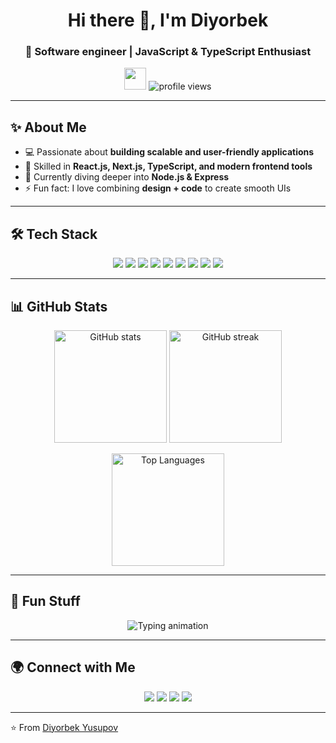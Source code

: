 <!-- Profile Header -->
<h1 align="center">Hi there 👋, I'm Diyorbek</h1>
<h3 align="center">🚀 Software engineer | JavaScript & TypeScript Enthusiast</h3>

<p align="center">
  <img src="https://media.giphy.com/media/hvRJCLFzcasrR4ia7z/giphy.gif" width="35">
  <img src="https://komarev.com/ghpvc/?username=DevSigma&label=Profile%20views&color=0e75b6&style=flat" alt="profile views" />
</p>

---

## ✨ About Me

- 💻 Passionate about **building scalable and user-friendly applications**
- 🎯 Skilled in **React.js, Next.js, TypeScript, and modern frontend tools**
- 🌱 Currently diving deeper into **Node.js & Express**
- ⚡ Fun fact: I love combining **design + code** to create smooth UIs

---

## 🛠️ Tech Stack

<p align="center">
  <img src="https://img.shields.io/badge/-JavaScript-F7DF1E?style=for-the-badge&logo=javascript&logoColor=000" />
  <img src="https://img.shields.io/badge/-TypeScript-3178C6?style=for-the-badge&logo=typescript&logoColor=fff" />
  <img src="https://img.shields.io/badge/-React-61DAFB?style=for-the-badge&logo=react&logoColor=000" />
  <img src="https://img.shields.io/badge/-Next.js-000?style=for-the-badge&logo=nextdotjs" />
  <img src="https://img.shields.io/badge/-Node.js-339933?style=for-the-badge&logo=nodedotjs&logoColor=fff" />
  <img src="https://img.shields.io/badge/-Express-000?style=for-the-badge&logo=express&logoColor=fff" />
  <img src="https://img.shields.io/badge/-MongoDB-47A248?style=for-the-badge&logo=mongodb&logoColor=fff" />
  <img src="https://img.shields.io/badge/-TailwindCSS-06B6D4?style=for-the-badge&logo=tailwindcss&logoColor=fff" />
  <img src="https://img.shields.io/badge/-Sass-CC6699?style=for-the-badge&logo=sass&logoColor=fff" />
</p>

---

## 📊 GitHub Stats

<p align="center">
  <img src="https://github-readme-stats.vercel.app/api?username=Diyorbek-Yusupov&show_icons=true&theme=tokyonight" alt="GitHub stats" height="180" />
  <img src="https://github-readme-streak-stats.herokuapp.com/?user=Diyorbek-Yusupov&theme=tokyonight" alt="GitHub streak" height="180" />
</p>

<p align="center">
  <img src="https://github-readme-stats.vercel.app/api/top-langs/?username=Diyorbek-Yusupov&layout=compact&theme=tokyonight" alt="Top Languages" height="180" />
</p>

---

## 🎉 Fun Stuff

<p align="center">
  <img src="https://readme-typing-svg.herokuapp.com?font=Fira+Code&pause=1000&color=00F700&center=true&vCenter=true&width=435&lines=Frontend+Developer;JavaScript+%26+TypeScript+Enthusiast;React+%7C+Next.js+%7C+Node.js;Lifelong+Learner" alt="Typing animation" />
</p>

---

## 🌍 Connect with Me

<p align="center">
  <a href="https://linkedin.com/in/diyorbek-yusupov-b182b8220"><img src="https://img.shields.io/badge/-LinkedIn-0077B5?style=for-the-badge&logo=linkedin&logoColor=fff" /></a>
  <a href="https://t.me/DiyorbekYusupov"><img src="https://img.shields.io/badge/-Telegram-26A5E4?style=for-the-badge&logo=telegram&logoColor=fff" /></a>
  <a href="https://diyorbek.me"><img src="https://img.shields.io/badge/-Portfolio-FF5722?style=for-the-badge&logo=firefox&logoColor=fff" /></a>
  <a href="mailto:diyorbeky404@gmail.com"><img src="https://img.shields.io/badge/-Email-D14836?style=for-the-badge&logo=gmail&logoColor=fff" /></a>
</p>

---

⭐️ From [Diyorbek Yusupov](https://github.com/diyorbek-yusupov)
